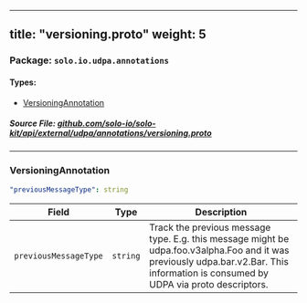 
---
title: "versioning.proto"
weight: 5
---

<!-- Code generated by solo-kit. DO NOT EDIT. -->


### Package: `solo.io.udpa.annotations` 
#### Types:


- [VersioningAnnotation](#versioningannotation)
  



##### Source File: [github.com/solo-io/solo-kit/api/external/udpa/annotations/versioning.proto](https://github.com/solo-io/solo-kit/blob/master/api/external/udpa/annotations/versioning.proto)





---
### VersioningAnnotation



```yaml
"previousMessageType": string

```

| Field | Type | Description |
| ----- | ---- | ----------- | 
| `previousMessageType` | `string` | Track the previous message type. E.g. this message might be udpa.foo.v3alpha.Foo and it was previously udpa.bar.v2.Bar. This information is consumed by UDPA via proto descriptors. |





<!-- Start of HubSpot Embed Code -->
<script type="text/javascript" id="hs-script-loader" async defer src="//js.hs-scripts.com/5130874.js"></script>
<!-- End of HubSpot Embed Code -->
